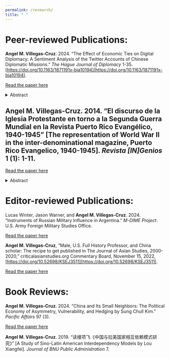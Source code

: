 ```yaml
---
permalink: /research/
title: " "
---
```


# Peer-reviewed Publications:

<b>Angel M. Villegas-Cruz</b>. 2024. “The Effect of Economic Ties on Digital Diplomacy: A Sentiment Analysis of the Twitter Accounts of Chinese Diplomatic Missions.” <i>The Hague Journal of Diplomacy</i> 1-35. [https://doi.org/10.1163/1871191x-bja10194](https://doi.org/10.1163/1871191x-bja10194).

[Read the paper here](https://doi.org/10.1163/1871191x-bja10194)

<details>
<summary>Abstract</summary>
The article examines how economic ties between host and guest countries affect the emotional valence in the social media content published by digital diplomats. Strong economic ties will lead digital diplomats to adopt a positive tone because such ties raise the potential costs of verbal aggressiveness online. A positive emotional valence on social media also serves to cultivate good public perceptions of the guest and its economic activities. To evaluate these claims, the article analyses 53,601 original tweets published by 88 Chinese diplomatic missions on Twitter from 2014 to 2020. It finds that economic ties have a strong positive effect on the tone adopted by digital diplomats. As the host’s trade dependence on China increases, Chinese diplomatic missions are more likely to adopt a positive tone on Twitter, especially when talking about politics and business. This research contributes to the study of how countries use social media to conduct diplomacy.
</details>

<b>Angel M. Villegas-Cruz</b>. 2014. “El discurso de la Iglesia Protestante en torno a la Segunda Guerra Mundial en la Revista Puerto Rico Evangélico, 1940-1945” [The representation of World War II in the inter-denominational magazine, Puerto Rico Evangelico, 1940-1945]. <i>Revista [IN]Genios</i> 1 (1): 1-11.
---
[Read the paper here](https://ingenios.squarespace.com/vol1-1/2014/8/13/el-discurso-de-la-iglesia-protestante-en-torno-a-la-segunda-guerra-mundial-en-la-revista-puerto-rico-evanglico-1940-1945)

<details>
<summary>Abstract</summary>
El objetivo de este estudio es examinar la representación de la Iglesia Protestante sobre la Segunda Guerra Mundial a través de la revista, <i>Puerto Rico Evangélico </i>, entre los años 1940 a 1945. Este trabajo sostiene que la revista adopta una postura a favor de la participación de Estados Unidos y Puerto Rico en el conflicto bélico. El análisis fue desarrollado a partir de las teorías de representación y análisis de discurso del antropólogo social, Jack Goody, y el sociólogo, Stuart Hall. Toda la colección de la revista se encuentra en el <i>Seminario Evangélico de Puerto Rico</i> en Río Piedras.  
</details>


# Editor-reviewed Publications:
Lucas Winter, Jason Warner, and <b>Angel M. Villegas-Cruz</b>. 2024. “Instruments of Russian Military Influence in Argentina.” <i>M-DIME Project</i>. U.S. Army Foreign Military Studies Office.

[Read the paper here](https://hg2wordpressfmsostor01.z2.web.core.usgovcloudapi.net/M-DIME/2024-08/TRADOCG2_FMSO_2024AUG08_MDIME_RUS_Argentina.pdf)

<b>Angel M. Villegas-Cruz</b>, “Male, U.S. Full History Professor, and China scholar: The recipe to get published in The Journal of Asian Studies, 2000-2020,” criticalasianstudies.org Commentary Board, November 15, 2022, [https://doi.org/10.52698/KSEJ3511](https://doi.org/10.52698/KSEJ3511).

[Read the paper here](https://criticalasianstudies.org/commentary/2022/11/3/notes-from-the-field-angel-m-villegas-cruz-male-us-full-history-professor-and-china-scholar-the-recipe-to-get-published-in-the-journal-of-asian-studies-2000-2020)


# Book Reviews:

<b>Angel M. Villegas-Cruz</b>. 2024. “China and Its Small Neighbors: The Political Economy of Asymmetry, Vulnerability, and Hedging by Sung Chull Kim.” <i>Pacific Affairs</i> 97 (3).

[Read the paper here](https://pacificaffairs.ubc.ca/book-reviews/china-and-its-small-neighbors-the-political-economy-of-asymmetry-vulnerability-and-hedging-by-sung-chull-kim/)

<b>Angel M. Villegas-Cruz</b>. 2019. “读楼项飞《中国与拉美国家相互依赖模式研究》” [A Study of Sino-Latin American Interdependency Models by Lou Xiangfei]. <i>Journal of BNU Public Administration</i> 7.
